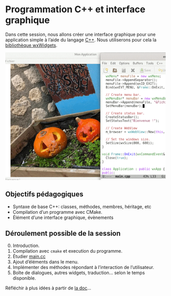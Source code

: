 # Programmation C++ et interface graphique

Dans cette session, nous allons créer une interface graphique pour une application simple à l’aide du langage [C++](https://fr.wikipedia.org/wiki/C_(langage)). Nous utiliserons pour cela la [bibliothèque wxWidgets](https://en.wikipedia.org/wiki/WxWidgets).

![Capture d’écran](https://raw.githubusercontent.com/AECS-17/AECS-informatique/master/cpp-interface-graphique/capture.png)

## Objectifs pédagogiques

* Syntaxe de base C++: classes, méthodes, membres, héritage, etc
* Compilation d’un programme avec CMake.
* Élément d’une interface graphique, évènements

## Déroulement possible de la session

0. Introduction.
1. Compilation avec `cmake` et execution du programme.
2. Étudier [main.cc](https://github.com/AECS-17/AECS-informatique/blob/master/c-multimedia/main.cc)
3. Ajout d’éléments dans le menu.
4. Implémenter des méthodes répondant à l’interaction de l’utilisateur.
5. Boîte de dialogues, autres widgets, traduction... selon le temps disponible.

Réfléchir à plus idées à partir de [la doc](https://www.wxwidgets.org/)...

